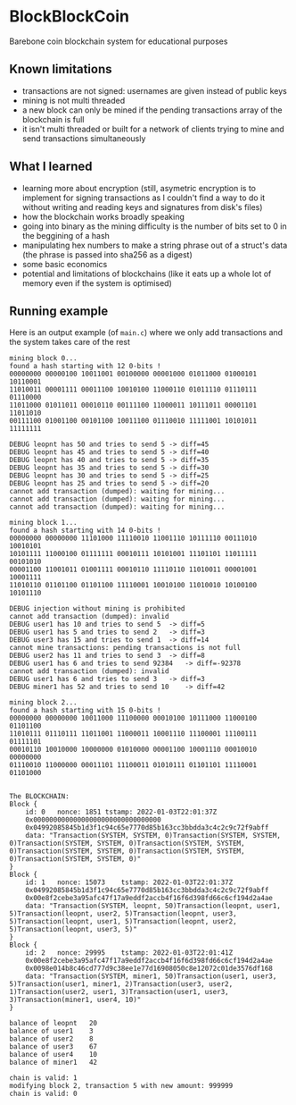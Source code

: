 # BlockBlockCoin

Barebone coin blockchain system for educational purposes

## Known limitations

- transactions are not signed: usernames are given instead of public keys
- mining is not multi threaded
- a new block can only be mined if the pending transactions array of the
  blockchain is full
- it isn't multi threaded or built for a network of clients trying to mine and
  send transactions simultaneously

## What I learned

- learning more about encryption (still, asymetric encryption is to implement
  for signing transactions as I couldn't find a way to do it without writing and
  reading keys and signatures from disk's files)
- how the blockchain works broadly speaking
- going into binary as the mining difficulty is the number of bits set to 0 in
  the beggining of a hash
- manipulating hex numbers to make a string phrase out of a struct's data
  (the phrase is passed into sha256 as a digest)
- some basic economics
- potential and limitations of blockchains (like it eats up a whole lot of
  memory even if the system is optimised)

## Running example

Here is an output example (of `main.c`) where we only add transactions and the system takes care of the rest

```
mining block 0...
found a hash starting with 12 0-bits !
00000000 00000100 10011001 00100000 00001000 01011000 01000101 10110001
11010011 00001111 00011100 10010100 11000110 01011110 01110111 01110000
11011000 01011011 00010110 00111100 11000011 10111011 00001101 11011010
00111100 01001100 00101100 10011100 01110010 11111001 10101011 11111111 

DEBUG leopnt has 50 and tries to send 5	-> diff=45
DEBUG leopnt has 45 and tries to send 5	-> diff=40
DEBUG leopnt has 40 and tries to send 5	-> diff=35
DEBUG leopnt has 35 and tries to send 5	-> diff=30
DEBUG leopnt has 30 and tries to send 5	-> diff=25
DEBUG leopnt has 25 and tries to send 5	-> diff=20
cannot add transaction (dumped): waiting for mining...
cannot add transaction (dumped): waiting for mining...
cannot add transaction (dumped): waiting for mining...

mining block 1...
found a hash starting with 14 0-bits !
00000000 00000000 11101000 11110010 11001110 10111110 00111010 10010101
10101111 11000100 01111111 00010111 10101001 11101101 11011111 00101010
00001100 11001011 01001111 00010110 11110110 11010011 00001001 10001111
11010110 01101100 01101100 11110001 10010100 11010010 10100100 10101110 

DEBUG injection without mining is prohibited
cannot add transaction (dumped): invalid
DEBUG user1 has 10 and tries to send 5	-> diff=5
DEBUG user1 has 5 and tries to send 2	-> diff=3
DEBUG user3 has 15 and tries to send 1	-> diff=14
cannot mine transactions: pending transactions is not full
DEBUG user2 has 11 and tries to send 3	-> diff=8
DEBUG user1 has 6 and tries to send 92384	-> diff=-92378
cannot add transaction (dumped): invalid
DEBUG user1 has 6 and tries to send 3	-> diff=3
DEBUG miner1 has 52 and tries to send 10	-> diff=42

mining block 2...
found a hash starting with 15 0-bits !
00000000 00000000 10011000 11100000 00010100 10111000 11000100 01101100
11010111 01110111 11011001 11000011 10001110 11100001 11100111 01111101
00010110 10010000 10000000 01010000 00001100 10001110 00010010 00000000
01110010 11000000 00011101 11100011 01010111 01101101 11110001 01101000 


The BLOCKCHAIN:
Block {
	id: 0	nonce: 1851	tstamp: 2022-01-03T22:01:37Z
	0x00000000000000000000000000000000
	0x04992085845b1d3f1c94c65e7770d85b163cc3bbdda3c4c2c9c72f9abff
	data: "Transaction(SYSTEM, SYSTEM, 0)Transaction(SYSTEM, SYSTEM, 0)Transaction(SYSTEM, SYSTEM, 0)Transaction(SYSTEM, SYSTEM, 0)Transaction(SYSTEM, SYSTEM, 0)Transaction(SYSTEM, SYSTEM, 0)Transaction(SYSTEM, SYSTEM, 0)"
}
Block {
	id: 1	nonce: 15073	tstamp: 2022-01-03T22:01:37Z
	0x04992085845b1d3f1c94c65e7770d85b163cc3bbdda3c4c2c9c72f9abff
	0x00e8f2cebe3a95afc47f17a9eddf2accb4f16f6d398fd66c6cf194d2a4ae
	data: "Transaction(SYSTEM, leopnt, 50)Transaction(leopnt, user1, 5)Transaction(leopnt, user2, 5)Transaction(leopnt, user3, 5)Transaction(leopnt, user1, 5)Transaction(leopnt, user2, 5)Transaction(leopnt, user3, 5)"
}
Block {
	id: 2	nonce: 29995	tstamp: 2022-01-03T22:01:41Z
	0x00e8f2cebe3a95afc47f17a9eddf2accb4f16f6d398fd66c6cf194d2a4ae
	0x0098e014b8c46cd777d9c38ee1e77d16908050c8e12072c01de3576df168
	data: "Transaction(SYSTEM, miner1, 50)Transaction(user1, user3, 5)Transaction(user1, miner1, 2)Transaction(user3, user2, 1)Transaction(user2, user1, 3)Transaction(user1, user3, 3)Transaction(miner1, user4, 10)"
}

balance of leopnt 	20
balance of user1 	3
balance of user2 	8
balance of user3 	67
balance of user4 	10
balance of miner1 	42

chain is valid: 1
modifying block 2, transaction 5 with new amount: 999999
chain is valid: 0
